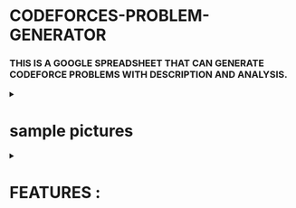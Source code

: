 # CODEFORCES-PROBLEM-GENERATOR

### THIS IS A GOOGLE SPREADSHEET THAT CAN GENERATE CODEFORCE PROBLEMS WITH DESCRIPTION AND ANALYSIS.



<details>
  <summary> <h1>sample pictures </h1> </summary>
  
  ###### Main problem details interface
![problem details](https://github.com/user-attachments/assets/3a0a8bb0-9f2a-4fe9-b56a-994c3d437d5f)

###### Control Panel and Analysis Segment
![analysis page ](https://github.com/user-attachments/assets/ae59ef64-75e5-4bcb-b58e-7be2a6bdaed6)

###### This is the page where we store the loaded data to reduce the time spent searching for the same data repeatedly.
![problem cache ](https://github.com/user-attachments/assets/8f9ad4bf-7da6-49d2-a551-ae2bb9c8c396)

</details>



<details>
  <summary> <h1> <bold>FEATURES :</bold> </h1>  </summary>

#### 1. We can search data based on two values     
  ## 1.Contest Divition    
  ## 2.Problem Number
#### 2. We have another option in control panel that is Number of Data where we can set the number of Contest data we want to collect
#### 3. We can set our codeforce handle to get the problem virdict and Solving Analytical
#### 4. We get the number of distinct rateing problems and their count that appeir in the serach range
#### 5. We get the distinct Tags and their count that for all the problems in the search range 
#### 6. We create a extra sheet called problemCache this sheet save the load problems details for furthre use and reduce the time of oparetions

</details>




